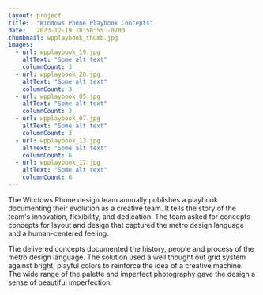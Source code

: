 ```yaml
---
layout: project
title:  "Windows Phone Playbook Concepts"
date:   2023-12-19 18:58:55 -0700
thumbnail: wpplaybook_thumb.jpg
images: 
  - url: wpplaybook_19.jpg
    altText: "Some alt text"
    columnCount: 3
  - url: wpplaybook_20.jpg
    altText: "Some alt text"
    columnCount: 3
  - url: wpplaybook_05.jpg
    altText: "Some alt text"
    columnCount: 3
  - url: wpplaybook_07.jpg
    altText: "Some alt text"
    columnCount: 3
  - url: wpplaybook_13.jpg
    altText: "Some alt text"
    columnCount: 6
  - url: wpplaybook_17.jpg
    altText: "Some alt text"
    columnCount: 6
---
```


The Windows Phone design team annually publishes a playbook documenting their evolution as a creative team. It tells the story of the team's innovation, flexibility, and dedication. The team asked for concepts concepts for layout and design that captured the metro design language and a human-centered feeling. 

The delivered concepts documented the history, people and process of the metro design language. The solution used a well thought out grid system against bright, playful colors to reinforce the idea of a creative machine. The wide range of the palette and imperfect photography gave the design a sense of beautiful imperfection.
